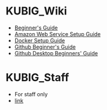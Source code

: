 # KUBIG_Wiki

- [Beginner's Guide]()
- [Amazon Web Service Setup Guide]()
- [Docker Setup Guide]()
- [Github Beginner's Guide]()
- [Github Desktop Beginners' Guide]()

# KUBIG_Staff 
- For staff only
- [link](https://github.com/hyeon95y/KUBIG_Staff)




